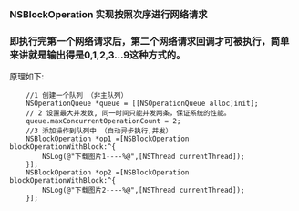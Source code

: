 ### NSBlockOperation 实现按照次序进行网络请求  

### 即执行完第一个网络请求后，第二个网络请求回调才可被执行，简单来讲就是输出得是0,1,2,3...9这种方式的。


原理如下:
   
``` 
    //1 创建一个队列 （非主队列）
    NSOperationQueue *queue = [[NSOperationQueue alloc]init];
    // 2 设置最大并发数, 同一时间只能并发两条，保证系统的性能。
    queue.maxConcurrentOperationCount = 2;
    //3 添加操作到队列中 （自动异步执行,并发）
    NSBlockOperation *op1 =[NSBlockOperation blockOperationWithBlock:^{
        NSLog(@"下载图片1----%@",[NSThread currentThread]);
    }];
    NSBlockOperation *op2 =[NSBlockOperation blockOperationWithBlock:^{
        NSLog(@"下载图片2----%@",[NSThread currentThread]);
    }];

```
